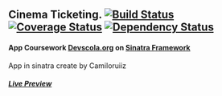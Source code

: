 ## Cinema Ticketing. [![Build Status](https://travis-ci.org/Camiloruiiz/app-cinema-ticketing.svg?branch=master)](https://travis-ci.org/Camiloruiiz/app-cinema-ticketing) [![Coverage Status](https://coveralls.io/repos/github/Camiloruiiz/app-cinema-ticketing/badge.svg?branch=master)](https://coveralls.io/github/Camiloruiiz/app-cinema-ticketing?branch=master) [![Dependency Status](https://gemnasium.com/Camiloruiiz/app-cinema-ticketing.svg)](https://gemnasium.com/Camiloruiiz/app-cinema-ticketing)
#### App Coursework [Devscola.org](http://www.devscola.org/) on [Sinatra Framework](http://sinatrarb.com/)
App in sinatra create by Camiloruiiz
##### [Live Preview](https://cinema-ticketing.herokuapp.com/)
